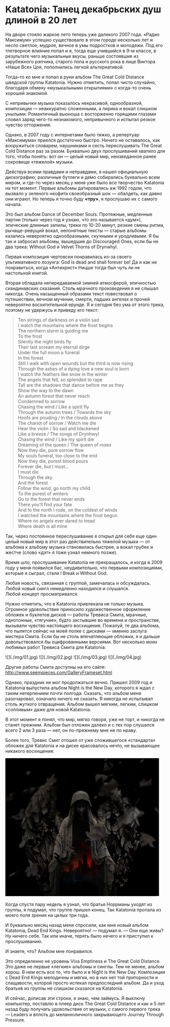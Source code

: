 # Katatonia: Танец декабрьских душ длиной в 20 лет

На дворе стояло жаркое лето теперь уже далекого 2007 года. «Радио Максимум» успешно существовало в этом городе несколько лет и несло светлое, мудрое, вечное в умы подростков и молодежи. Под его тлетворное влияние попал и я, тогда еще учившийся в 9-м классе, в результате чего музыкальные вкусы, раньше состоявшие из зарубежного рэпчика, старого попа и русского рока в лице Виктора «Наше Все» Цоя, пополнились легкой альтернативой.

Тогда-то ко мне и попал в руки альбом The Great Cold Distance шведской группы Katatonia. Нужно отметить, попал чисто случайно, благодаря обмену «музыкальными открытиями» с когда-то очень хорошей знакомой.

С непривычки музыка показалось некрасивой, однообразной, композиции — неаккуратно сложенными, а лирика и вокал слишком унылыми. Романтичный вьюноша с восторженно горящими глазами словил заряд чего-то незнакомого, непривычного и испытал резкое чувство отторжения.

Однако, в 2007 году с интернетами было тяжко, а репертуар «Максимума» приелся достаточно быстро. Ничего не оставалось, как вооружиться словарем, наушниками и сесть переслушивать The Great Cold Distance раз за разом. Буквально двух прослушиваний хватило для того, чтобы понять: вот он — целый новый мир, неизведанное ранее сокровище «тяжелой» музыки.

Действуя всеми правдами и неправдами, я нашел официальную дискографию; различные бутлеги и демо собирались буквально всем миром, и где-то через месяц у меня уже было все творчество Katatonia на тот момент. Первые альбомы датировались аж 1992 годом, что вызвало у зеленого неофита своеобразный шок — обалдеть, как давно они играют. Но теперь я точно буду **«тру»**, я прослушаю их с самого начала.

Это был альбом Dance of December Souls. Протяжные, медленные партии (только через год я узнаю, что это называется «дум»), эпические длинные запилы, треки по 10-20 минут, резкие смены ритма, рычаще-ревущий вокал, непонятные тексты — старые альбомы казались невероятно однообразными, скучными и уродливыми. Я бы так и забросил альбомы, вышедшие до Discouraged Ones, если бы не два трека: Without God и Velvet Thorns of Drynwhyl.

Первая композиция чертовски понравилась из-за своего ультимативного лозунга: God is dead and shall forever be! Да и как не понравиться, когда «Антихрист» Ницше тогда был чуть ли не настольной книгой.

Вторая обладала непередаваемой зимней атмосферой, эпичностью скандинавских сказаний. Столь мрачного произведения я не слышал никогда. Очень насыщенный образами текст повествовал о путешествии, вечном мучении, смерти, падших ангелах и прочей невероятно восхитительной ерунде. Я и сегодня без ума от этого трека, поэтому не удержусь и приведу его текст:

> Ten strings of darkness on a violin sad  
> I watch the mountains where the frost begins  
> The northern storm is guiding me  
> To the frost  
> Silently the night birds fly  
> Their last scream my eternal dirge  
> Under the full moon a funeral  
> In the forest  
> Still I walk with open wounds but the third is now rising  
> Through the ashes of a dying love a new soul is born  
> I watch the feathers like snow in the winter  
> The angels that fell, so splended to rape  
> Tall are the shadows that dance before me as they  
> Show the way to the dawn  
> An autumn forest that never reach  
> Condemned to sorrow  
> Chasing the wind / Like a spirit fly  
> Through the autumn trees / Towards the sky  
> Hoofs are pouding / In the clouds above  
> The chariot of sorrow / Watch me die  
> Hear the violin / So sad and blackened  
> Like a breeze / The songs of Drynhwyl  
> Chasing the wind / Like my spirit die  
> Dreaming of the queen / The queen of roses  
> Now they die, pure sorrow flow  
> My souls funeral, too close to the end  
> Now they die, purest blood pours  
> Forever die, but I must…  
> I must die  
> Through the sky  
> And the forest  
> Follow the wind, go north my child  
> To the purest of winters  
> Go to the forest that never ends  
> There you’ll find your fate  
> And to the north I rode, on the coldest of winds  
> I watched the mountains where the frost begun  
> Where no angels ever dared to tread  
> Where death is all mine

Так, через постоянное переслушивание я открыл для себя еще один целый новый мир в этот раз действительно тяжелой музыки — от альбома к альбому музыка становилась быстрее, а вокал грубее и жестче (слово «дэт» я тоже узнал немного позже).

Время шло, прослушивание Katatonia не прекращалось, и когда в 2009 году у меня появился бас, неудивительно, что первыми композициями, которые я сыграл, стали I Break и Without God.

Любая новость, связанная с группой, замечалась и обсуждалась.  
Любой новый сингл немедленно находился и слушался.  
Любой концерт просматривался.

Нужно отметить, что в Katatonia привлекала не только музыка. Огромное удовольствие приносило художественное оформление обложек и буклетов дисков — работы Тревиса Смита, мрачные, однотонные, «тягучие», будто застывшие во времени и пространстве, вызывали чувство настоящего восхищения. Пожалуй, те два альбома, что пылятся сейчас на моей полке с дисками — именно заслуга мистера Смита. Если бы не столь впечатляющие обложки, я и дальше довольствовался бы оцифрованными версиями. Вот несколько моих любимых работ Тревиса Смита для Katatonia:

<span class="gallery-2">
![](./img/01.jpg)
![](./img/02.jpg)
![](./img/03.jpg)
![](./img/04.jpg)
</span>

Другие работы Смита доступны на его сайте: <http://www.seempieces.com/GalleryFrameset.html>

  
Однако, праздник не мог продолжаться вечно. Пришел 2009 год и Katatonia выпустила альбом Night is the New Day, которого я ждал с таким нетерпением почти полгода. Сказать, что альбом меня разочаровал, означало ничего не сказать. Я никогда не испытывал столь жуткого отвращения. Альбом вышел мягким, легким, слишком «сопливым» даже для новой Katatonia.

В этот момент я понял, что мир, мягко говоря, уже не торт, и никогда не станет прежним. Альбом был отложен далеко и с тех пор слушался всего 2 или 3 раза — нет, он по-прежнему мне не по нраву.

Более того, Тревис Смит отошел от уже сложившегося «стандарта» обложек для Katatonia и на диске красовалось нечто, не вызывающее никакого восхищения:

![](./img/05.jpg)

Когда спустя пару недель я узнал, что братья Норрманы уходят из группы, я подумал, что группе пришел конец. Так Katatonia пропала из моего поля зрения на целых три года.

И буквально месяц назад меня спросили, как мне новый альбом Katatonia, Dead End Kings. Невероятно! — подумал я. — Они еще живы? Ну ничего себе. Так или иначе, терять было нечего и я приступил к прослушиванию.

И знаете, что? Альбом мне понравился.

Это определенно не уровень Viva Emptiness и The Great Cold Distance. Это даже не первые «легкие» альбомы и синглы. Тем не менее, альбом хорош. В нем есть все то, что было и в Night is the New Day. Композиции с Dead End Kings мелодичны и мягки, но в них нет той приторности и слащавости, которой просто истекал предпоследний альбом. Да и уход братьев из группы не слишком сказался на Katatonia.

  
И сейчас, дописав эти строки, я знаю, чем займусь. Я выключу компьютер, поставлю в плеер диск The Great Cold Distance и как и 5 лет назад буду получать удовольствие от музыки, с самого первого трека — Leaders и вплоть до меланхоличного закрывающего Journey Through Pressure.
